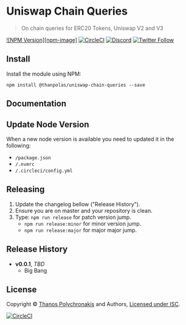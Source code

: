 # Uniswap Chain Queries

> On chain queries for ERC20 Tokens, Uniswap V2 and V3

[![NPM Version][npm-image]][npm-url]
[![CircleCI](https://circleci.com/gh/thanpolas/uniswap-chain-queries.svg?style=svg)](https://circleci.com/gh/thanpolas/uniswap-chain-queries)
[![Discord](https://img.shields.io/discord/847075821276758096?label=discord&color=CBE9F0)](https://discord.gg/GkyEqzJWEY)
[![Twitter Follow](https://img.shields.io/twitter/follow/thanpolas.svg?label=thanpolas&style=social)](https://twitter.com/thanpolas)

## Install

Install the module using NPM:

```
npm install @thanpolas/uniswap-chain-queries --save
```

## Documentation

## Update Node Version

When a new node version is available you need to updated it in the following:

-   `/package.json`
-   `/.nvmrc`
-   `/.circleci/config.yml`

## Releasing

1. Update the changelog bellow ("Release History").
1. Ensure you are on master and your repository is clean.
1. Type: `npm run release` for patch version jump.
    - `npm run release:minor` for minor version jump.
    - `npm run release:major` for major major jump.

## Release History

-   **v0.0.1**, _TBD_
    -   Big Bang

## License

Copyright © [Thanos Polychronakis][thanpolas] and Authors, [Licensed under ISC](/LICENSE).

[![CircleCI](https://circleci.com/gh/thanpolas/awesomelib/tree/main.svg?style=svg)](https://circleci.com/gh/thanpolas/awesomelib/tree/main)

[npm-url]: https://npmjs.org/package/@thanpolas/uniswap-chain-queries
[thanpolas]: https://github.com/thanpolas

